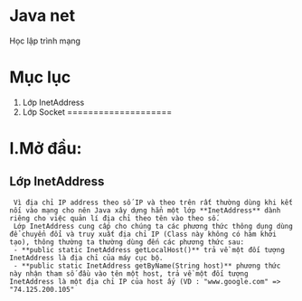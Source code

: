 # Java net
Học lập trình mạng
# Mục lục
 

 1. Lớp InetAddress
 2. Lớp Socket
 ====================
 # I.Mở đầu:
 ## Lớp InetAddress
	 Vì địa chỉ IP address theo số IP và theo trên rất thường dùng khi kết nối vào mạng cho nên Java xây dựng hẳn một lớp **InetAddress** dành riêng cho việc quản lí địa chỉ theo tên vào theo số.
	 Lớp InetAddress cung cấp cho chúng ta các phương thức thông dụng dùng để chuyển đổi và truy xuất địa chỉ IP (Class này không có hàm khởi tạo), thông thường ta thường dùng đến các phương thức sau:
	 - **public static InetAddress getLocalHost()** trả về một đối tượng InetAddress là địa chỉ của máy cục bộ.
	 - **public static InetAddress getByName(String host)** phương thức này nhận tham số đầu vào tên một host, trả về một đối tượng InetAddress là một địa chỉ IP của host ấy (VD : "www.google.com" => "74.125.200.105"
 